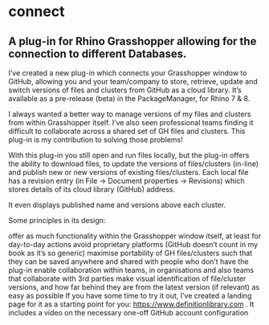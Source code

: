 # connect

## A plug-in for Rhino Grasshopper allowing for the connection to different Databases.

I’ve created a new plug-in which connects your Grasshopper window to GitHub, allowing you and your team/company to store, retrieve, update and switch versions of files and clusters from GitHub as a cloud library. It’s available as a pre-release (beta) in the PackageManager, for Rhino 7 & 8.

I always wanted a better way to manage versions of my files and clusters from within Grasshopper itself. I’ve also seen professional teams finding it difficult to collaborate across a shared set of GH files and clusters. This plug-in is my contribution to solving those problems!

With this plug-in you still open and run files locally, but the plug-in offers the ability to download files, to update the versions of files/clusters (in-line) and publish new or new versions of existing files/clusters. Each local file has a revision entry (in File → Document properties → Revisions) which stores details of its cloud library (GitHub) address.

It even displays published name and versions above each cluster.

Some principles in its design:

offer as much functionality within the Grasshopper window itself, at least for day-to-day actions
avoid proprietary platforms (GitHub doesn’t count in my book as it’s so generic)
maximise portability of GH files/clusters such that they can be saved anywhere and shared with people who don’t have the plug-in
enable collaboration within teams, in organisations and also teams that collaborate with 3rd parties
make visual identification of file/cluster versions, and how far behind they are from the latest version (if relevant) as easy as possible
If you have some time to try it out, I’ve created a landing page for it as a starting point for you: https://www.definitionlibrary.com . It includes a video on the necessary one-off GitHub account configuration

